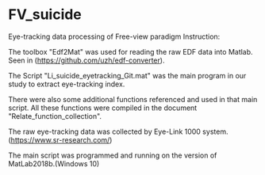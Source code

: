 # FV_suicide
Eye-tracking data processing of Free-view paradigm
Instruction:

The toolbox "Edf2Mat" was used for reading the raw EDF data into Matlab. Seen in (https://github.com/uzh/edf-converter).

The Script "Li_suicide_eyetracking_Git.mat" was the main program in our study to extract eye-tracking index.

There were also some additional functions referenced and used in that main script. All these functions were compiled in the document "Relate_function_collection".

The raw eye-tracking data was collected by Eye-Link 1000 system.(https://www.sr-research.com/)

The main script was programmed and running on the version of MatLab2018b.(Windows 10)


